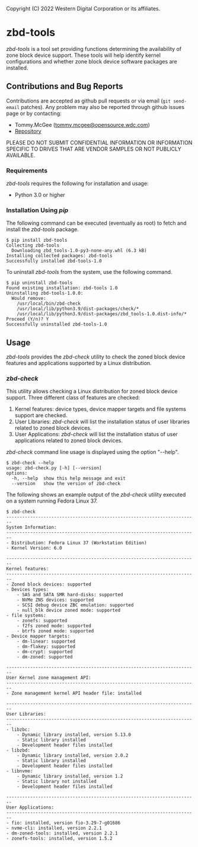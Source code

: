 Copyright (C) 2022 Western Digital Corporation or its affiliates.

# zbd-tools

*zbd-tools* is a tool set providing functions determining the availability
of zone block device support. These tools will help identify kernel
configurations and whether zone block device software packages are
installed.

## Contributions and Bug Reports

Contributions are accepted as github pull requests or via email (`git
send-email` patches). Any problem may also be reported through github issues
page or by contacting:

* Tommy.McGee (tommy.mcgee@opensource.wdc.com)
* [Repository](https://github.com/westerndigitalcorporation/zbd-tools)

PLEASE DO NOT SUBMIT CONFIDENTIAL INFORMATION OR INFORMATION SPECIFIC TO DRIVES
THAT ARE VENDOR SAMPLES OR NOT PUBLICLY AVAILABLE.

### Requirements
*zbd-tools* requires the following for installation and usage:

- Python 3.0 or higher

### Installation Using *pip*
The following command can be executed (eventually as root) to fetch and install the
*zbd-tools* package.

```
$ pip install zbd-tools
Collecting zbd-tools
  Downloading zbd_tools-1.0-py3-none-any.whl (6.3 kB)
Installing collected packages: zbd-tools
Successfully installed zbd-tools-1.0
```

To uninstall *zbd-tools* from the system, use the following command.

```
$ pip uninstall zbd-tools
Found existing installation: zbd-tools 1.0
Uninstalling zbd-tools-1.0.0:
  Would remove:
    /usr/local/bin/zbd-check
    /usr/local/lib/python3.9/dist-packages/check/*
    /usr/local/lib/python3.9/dist-packages/zbd_tools-1.0.dist-info/*
Proceed (Y/n)? Y
Successfully uninstalled zbd-tools-1.0
```

## Usage

*zbd-tools* provides the *zbd-check* utility to check the zoned block device
features and applications supported by a Linux distribution.

### *zbd-check*

This utility allows checking a Linux distribution for zoned block device
support. Three different class of features are checked:
1. Kernel features: device types, device mapper targets and file systems support
   are checked.
2. User Libraries: *zbd-check* will list the installation status of user
   libraries related to zoned block devices.
3. User Applications: *zbd-check* will list the installation status of user
   applications related to zoned block devices.

*zbd-check* command line usage is displayed using the option "--help".


```
$ zbd-check --help
usage: zbd-check.py [-h] [--version]
options:
  -h, --help  show this help message and exit
  --version   show the version of zbd-check
```

The following shows an example output of the *zbd-check* utility executed on a
system running Fedora Linux 37.

```
$ zbd-check
------------------------------------------------------------------------
System Information:
------------------------------------------------------------------------
- Distribution: Fedora Linux 37 (Workstation Edition)
- Kernel Version: 6.0

------------------------------------------------------------------------
Kernel features:
------------------------------------------------------------------------
- Zoned block devices: supported
- Devices types:
    - SAS and SATA SMR hard-disks: supported
    - NVMe ZNS devices: supported
    - SCSI debug device ZBC emulation: supported
    - null_blk device zoned mode: supported
- file systems:
    - zonefs: supported
    - f2fs zoned mode: supported
    - btrfs zoned mode: supported
- Device mapper targets:
    - dm-linear: supported
    - dm-flakey: supported
    - dm-crypt: supported
    - dm-zoned: supported

------------------------------------------------------------------------
User Kernel zone management API:
------------------------------------------------------------------------
- Zone management kernel API header file: installed

------------------------------------------------------------------------
User Libraries:
------------------------------------------------------------------------
- libzbc:
    - Dynamic library installed, version 5.13.0
    - Static library installed
    - Development header files installed
- libzbd:
    - Dynamic library installed, version 2.0.2
    - Static library installed
    - Development header files installed
- libnvme:
    - Dynamic library installed, version 1.2
    - Static library not installed
    - Development header files installed

------------------------------------------------------------------------
User Applications:
------------------------------------------------------------------------
- fio: installed, version fio-3.29-7-g01686
- nvme-cli: installed, version 2.2.1
- dm-zoned-tools: installed, version 2.2.1
- zonefs-tools: installed, version 1.5.2
```
